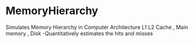 # MemoryHierarchy
Simulates Memory Hierarchy in Computer Architecture L1 L2 Cache , Main memory , Disk -Quantitatively estimates the hits and misses 

